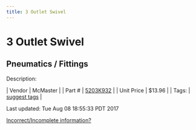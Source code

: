 ```yaml
---
title: 3 Outlet Swivel
---
```


# 3 Outlet Swivel
## Pneumatics / Fittings
Description: 	 

| Vendor | McMaster | 
| Part # | [5203K932](https://www.mcmaster.com/#5203K932) | 
| Unit Price | $13.96 | 
| Tags: | [suggest tags](https://docs.google.com/forms/d/e/1FAIpQLSeWyY8v3RgOty-MyWmh9U0iivNYN_molChYyS-0U-o-kOAv_g/viewform) | 

Last updated: Tue Aug 08 18:55:33 PDT 2017

 [Incorrect/Incomplete information?](https://docs.google.com/forms/d/e/1FAIpQLSeWyY8v3RgOty-MyWmh9U0iivNYN_molChYyS-0U-o-kOAv_g/viewform)
